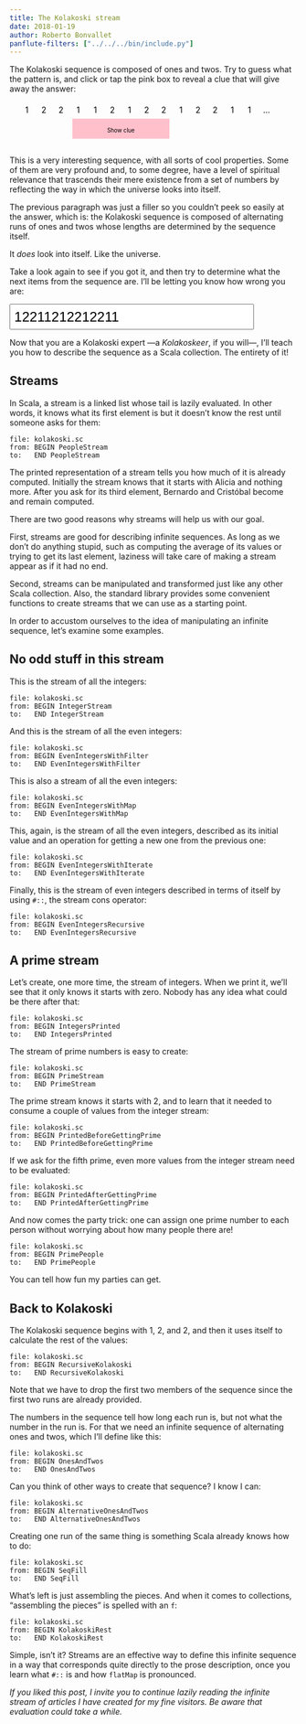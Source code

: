 ```yaml
---
title: The Kolakoski stream
date: 2018-01-19
author: Roberto Bonvallet
panflute-filters: ["../../../bin/include.py"]
---
```


The Kolakoski sequence is composed of ones and twos.
Try to guess what the pattern is,
and click or tap the pink box to reveal a clue
that will give away the answer:

<svg width="480" height="80">
  <g id="seq">
    <text text-anchor="middle" x="30"  y="20">1</text>
    <text text-anchor="middle" x="60"  y="20">2</text>
    <text text-anchor="middle" x="90"  y="20">2</text>
    <text text-anchor="middle" x="120" y="20">1</text>
    <text text-anchor="middle" x="150" y="20">1</text>
    <text text-anchor="middle" x="180" y="20">2</text>
    <text text-anchor="middle" x="210" y="20">1</text>
    <text text-anchor="middle" x="240" y="20">2</text>
    <text text-anchor="middle" x="270" y="20">2</text>
    <text text-anchor="middle" x="300" y="20">1</text>
    <text text-anchor="middle" x="330" y="20">2</text>
    <text text-anchor="middle" x="360" y="20">2</text>
    <text text-anchor="middle" x="390" y="20">1</text>
    <text text-anchor="middle" x="420" y="20">1</text>
    <text text-anchor="middle" x="450" y="20">…</text>
  </g>
  <g id="runs" visibility="hidden">
    <line x1="15"  x2="15"  y1="40" y2="60" stroke="black"></line>
    <line x1="45"  x2="45"  y1="40" y2="60" stroke="black"></line>
    <line x1="105" x2="105" y1="40" y2="60" stroke="black"></line>
    <line x1="165" x2="165" y1="40" y2="60" stroke="black"></line>
    <line x1="195" x2="195" y1="40" y2="60" stroke="black"></line>
    <line x1="225" x2="225" y1="40" y2="60" stroke="black"></line>
    <line x1="285" x2="285" y1="40" y2="60" stroke="black"></line>
    <line x1="315" x2="315" y1="40" y2="60" stroke="black"></line>
    <line x1="375" x2="375" y1="40" y2="60" stroke="black"></line>
    <line x1="435" x2="435" y1="40" y2="60" stroke="black"></line>
    <text text-anchor="middle" x="30"  y="54" font-size="0.7em">1</text>
    <text text-anchor="middle" x="75"  y="54" font-size="0.7em">2</text>
    <text text-anchor="middle" x="135" y="54" font-size="0.7em">2</text>
    <text text-anchor="middle" x="180" y="54" font-size="0.7em">1</text>
    <text text-anchor="middle" x="210" y="54" font-size="0.7em">1</text>
    <text text-anchor="middle" x="255" y="54" font-size="0.7em">2</text>
    <text text-anchor="middle" x="300" y="54" font-size="0.7em">1</text>
    <text text-anchor="middle" x="345" y="54" font-size="0.7em">2</text>
    <text text-anchor="middle" x="405" y="54" font-size="0.7em">2</text>
  </g>
  <g id="uncover">
    <rect x="110" width="170" y="30" height="35" fill="pink"></rect>
    <text text-anchor="middle" x="195" y="54" font-size="0.7em">Show clue</text>
  </g>
</svg>
<script>
  const uncover = document.getElementById("uncover");
  const runs    = document.getElementById("runs");
  uncover.addEventListener('mouseover', () => {
    uncover.style.cursor = 'pointer';
  })
  uncover.addEventListener('click', () => {
    uncover.style.visibility = 'hidden';
    runs   .style.visibility = 'visible';
  });
</script>

This is a very interesting sequence,
with all sorts of cool properties.
Some of them are very profound
and, to some degree, have a level of spiritual relevance
that trascends their mere existence from a set of numbers
by reflecting the way in which the universe looks into itself.

The previous paragraph was just a filler
so you couldn’t peek so easily at the answer, which is:
the Kolakoski sequence is composed of alternating runs of ones and twos
whose lengths are determined by the sequence itself.

It _does_ look into itself. Like the universe.

Take a look again to see if you got it,
and then try to determine what the next items from the sequence are.
I’ll be letting you know how wrong you are:

<style>
  #kolatry {
    width: 85%;
    font-size: 24px;
    padding: 0.5ex;
  }
  #kolastatus {
    font-size: 16px;
  }
</style>
<input id="kolatry" value="12211212212211" style=""></input>
<span id="kolastatus"></span>
<script>
  const kolatry    = document.getElementById('kolatry');
  const kolastatus = document.getElementById('kolastatus');
  const solution = "122112122122112112212112122112112122122112122121121122122112122122112112122121122122112122122112112212112122";
  kolatry.value = solution.substr(0, 14);

  function handleGuess () {
    const value = kolatry.value.replace(/\D/g, "");
    if      (value.length > solution.length) setKolawidgets('Enough!', 'silver')
    else if (value.search(/[3-90]/) !== -1)  setKolawidgets('💩', 'indianred');
    else if (solution.startsWith(value))     setKolawidgets(':)', 'palegreen');
    else                                     setKolawidgets(':(', 'salmon');

  }
  function setKolawidgets(text, color) {
    kolastatus.innerText = text;
    kolatry.style.backgroundColor = color;
  }

  handleGuess();
  kolatry.addEventListener('keyup', handleGuess);
</script>

Now that you are a Kolakoski expert
—a _Kolakoskeer_, if you will—,
I’ll teach you how to describe the sequence as a Scala collection.
The entirety of it!

Streams
-------

In Scala, a stream is a linked list whose tail is lazily evaluated.
In other words, it knows what its first element is
but it doesn’t know the rest until someone asks for them:

~~~~ {.include .scala}
file: kolakoski.sc
from: BEGIN PeopleStream
to:   END PeopleStream
~~~~

The printed representation of a stream
tells you how much of it is already computed.
Initially the stream knows that it starts with Alicia and nothing more.
After you ask for its third element,
Bernardo and Cristóbal become and remain computed.

There are two good reasons why streams will help us with our goal.

First, streams are good for describing infinite sequences.
As long as we don’t do anything stupid,
such as computing the average of its values
or trying to get its last element,
laziness will take care of
making a stream appear as if it had no end.

Second, streams can be manipulated and transformed
just like any other Scala collection.
Also, the standard library provides some convenient functions
to create streams that we can use as a starting point.

In order to accustom ourselves
to the idea of manipulating an infinite sequence,
let’s examine some examples.

No odd stuff in this stream
---------------------------

This is the stream of all the integers:

~~~~ {.include .scala}
file: kolakoski.sc
from: BEGIN IntegerStream
to:   END IntegerStream
~~~~

And this is the stream of all the even integers:

~~~~ {.include .scala}
file: kolakoski.sc
from: BEGIN EvenIntegersWithFilter
to:   END EvenIntegersWithFilter
~~~~

This is also a stream of all the even integers:

~~~~ {.include .scala}
file: kolakoski.sc
from: BEGIN EvenIntegersWithMap
to:   END EvenIntegersWithMap
~~~~

This, again, is the stream of all the even integers,
described as its initial value
and an operation for getting a new one
from the previous one:

~~~~ {.include .scala}
file: kolakoski.sc
from: BEGIN EvenIntegersWithIterate
to:   END EvenIntegersWithIterate
~~~~

Finally, this is the stream of even integers
described in terms of itself by using `#::`,
the stream cons operator:

~~~~ {.include .scala}
file: kolakoski.sc
from: BEGIN EvenIntegersRecursive
to:   END EvenIntegersRecursive
~~~~

A prime stream
--------------

Let’s create, one more time, the stream of integers.
When we print it, we’ll see that it only knows it starts with zero.
Nobody has any idea what could be there after that:

~~~~ {.include .scala}
file: kolakoski.sc
from: BEGIN IntegersPrinted
to:   END IntegersPrinted
~~~~

The stream of prime numbers is easy to create:

~~~~ {.include .scala}
file: kolakoski.sc
from: BEGIN PrimeStream
to:   END PrimeStream
~~~~

The prime stream knows it starts with 2,
and to learn that it needed to consume
a couple of values from the integer stream:

~~~~ {.include .scala}
file: kolakoski.sc
from: BEGIN PrintedBeforeGettingPrime
to:   END PrintedBeforeGettingPrime
~~~~

If we ask for the fifth prime,
even more values from the integer stream
need to be evaluated:

~~~~ {.include .scala}
file: kolakoski.sc
from: BEGIN PrintedAfterGettingPrime
to:   END PrintedAfterGettingPrime
~~~~

And now comes the party trick:
one can assign one prime number to each person
without worrying about how many people there are!

~~~~ {.include .scala}
file: kolakoski.sc
from: BEGIN PrimePeople
to:   END PrimePeople
~~~~

You can tell how fun my parties can get.


Back to Kolakoski
-----------------

The Kolakoski sequence begins with 1, 2, and 2,
and then it uses itself to calculate the rest of the values:

~~~~ {.include .scala}
file: kolakoski.sc
from: BEGIN RecursiveKolakoski
to:   END RecursiveKolakoski
~~~~

Note that we have to drop the first two members of the sequence
since the first two runs are already provided.

The numbers in the sequence tell how long each run is,
but not what the number in the run is.
For that we need an infinite sequence of alternating ones and twos,
which I’ll define like this:

~~~~ {.include .scala}
file: kolakoski.sc
from: BEGIN OnesAndTwos
to:   END OnesAndTwos
~~~~

Can you think of other ways to create that sequence?
I know I can:

~~~~ {.include .scala}
file: kolakoski.sc
from: BEGIN AlternativeOnesAndTwos
to:   END AlternativeOnesAndTwos
~~~~

Creating one run of the same thing
is something Scala already knows how to do:

~~~~ {.include .scala}
file: kolakoski.sc
from: BEGIN SeqFill
to:   END SeqFill
~~~~

What’s left is just assembling the pieces.
And when it comes to collections,
“assembling the pieces” is spelled with an `f`:

~~~~ {.include .scala}
file: kolakoski.sc
from: BEGIN KolakoskiRest
to:   END KolakoskiRest
~~~~

Simple, isn’t it?
Streams are an effective way to define this infinite sequence
in a way that corresponds quite directly to the prose description,
once you learn what `#::` is and how `flatMap` is pronounced.

_If you liked this post,
I invite you to continue lazily reading
the infinite stream of articles
I have created for my fine visitors.
Be aware that evaluation could take a while._


